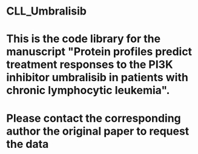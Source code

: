 # CLL_Umbralisib
# This is the code library for the manuscript "Protein profiles predict treatment responses to the PI3K inhibitor umbralisib in patients with chronic lymphocytic leukemia".

# Please contact the corresponding author the original paper to request the data